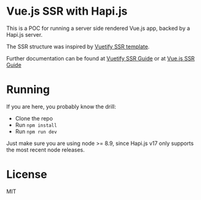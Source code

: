 # Vue.js SSR with Hapi.js

This is a POC for running a server side rendered Vue.js app, backed by a Hapi.js
server.

The SSR structure was inspired by
[Vuetify SSR template](https://github.com/vuetifyjs/webpack-ssr).

Further documentation can be found at
[Vuetify SSR Guide](https://vuetifyjs.com/guides/server-side-rendering) or
at [Vue.js SSR Guide](https://ssr.vuejs.org/en/)

# Running

If you are here, you probably know the drill:

- Clone the repo
- Run `npm install`
- Run `npm run dev`

Just make sure you are using node >= 8.9, since Hapi.js v17 only supports the most
recent node releases.

# License

MIT
